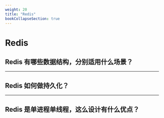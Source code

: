 ```yaml
---
weight: 20
title: "Redis"
bookCollapseSection: true
---
```


# Redis

## Redis 有哪些数据结构，分别适用什么场景？

---

## Redis 如何做持久化？

---

## Redis 是单进程单线程，这么设计有什么优点？

